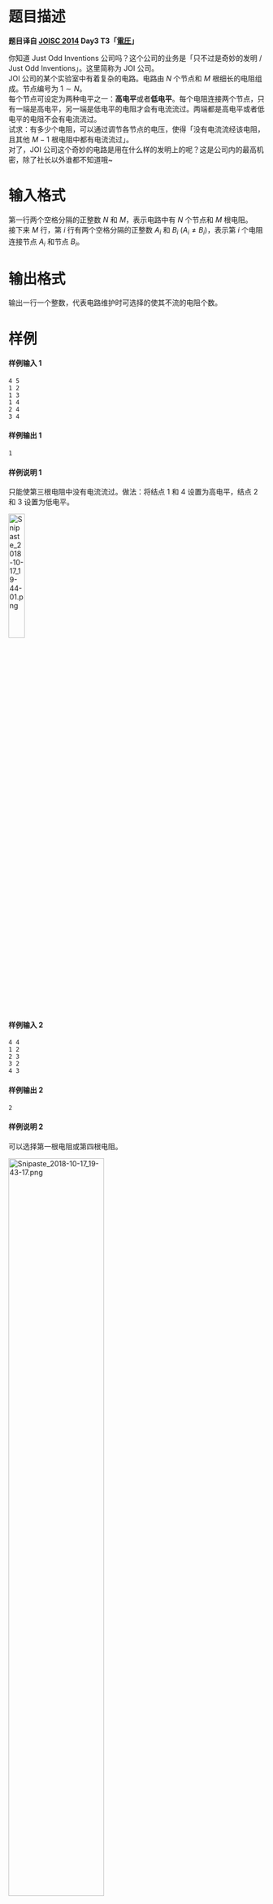 
# 题目描述

**题目译自 [JOISC 2014](https://www.ioi-jp.org/camp/2014/2014-sp-tasks/) Day3 T3「[電圧](https://www.ioi-jp.org/camp/2014/2014-sp-tasks/2014-sp-d3.pdf)」**

你知道 Just Odd Inventions 公司吗？这个公司的业务是「只不过是奇妙的发明 / Just Odd Inventions」。这里简称为 JOI 公司。  
JOI 公司的某个实验室中有着复杂的电路。电路由 $N$ 个节点和 $M$ 根细长的电阻组成。节点编号为 $1\sim N$。  
每个节点可设定为两种电平之一：**高电平**或者**低电平**。每个电阻连接两个节点，只有一端是高电平，另一端是低电平的电阻才会有电流流过。两端都是高电平或者低电平的电阻不会有电流流过。  
试求：有多少个电阻，可以通过调节各节点的电压，使得「没有电流流经该电阻，且其他 $M-1$ 根电阻中都有电流流过」。  
对了，JOI 公司这个奇妙的电路是用在什么样的发明上的呢？这是公司内的最高机密，除了社长以外谁都不知道哦~

# 输入格式

第一行两个空格分隔的正整数 $N$ 和 $M$，表示电路中有 $N$ 个节点和 $M$ 根电阻。  
接下来 $M$ 行，第 $i$ 行有两个空格分隔的正整数 $A_i$ 和 $B_i$ $(A_i≠B_i)$，表示第 $i$ 个电阻连接节点 $A_i$ 和节点 $B_i$。

# 输出格式

输出一行一个整数，代表电路维护时可选择的使其不流的电阻个数。

# 样例

#### 样例输入 1
```plain
4 5
1 2
1 3
1 4
2 4
3 4
```

#### 样例输出 1
```plain
1
```

#### 样例说明 1
只能使第三根电阻中没有电流流过。做法：将结点 $1$ 和 $4$ 设置为高电平，结点 $2$ 和 $3$ 设置为低电平。

<img src="/source/loj/2881/img/aHR0cHM6Ly9pLmxvbGkubmV0LzIwMTgvMTAvMTcvNWJjNzIxMDk0N2VmZS5wbmc=.png" alt="Snipaste_2018-10-17_19-44-01.png" title="Snipaste_2018-10-17_19-44-01.png" width="25%"/>

#### 样例输入 2
```plain
4 4
1 2
2 3
3 2
4 3
```

#### 样例输出 2
```plain
2
```

#### 样例说明 2
可以选择第一根电阻或第四根电阻。

<img src="/source/loj/2881/img/aHR0cHM6Ly9pLmxvbGkubmV0LzIwMTgvMTAvMTcvNWJjNzIxMDg2N2EwZC5wbmc=.png" alt="Snipaste_2018-10-17_19-43-17.png" title="Snipaste_2018-10-17_19-43-17.png" width="61%"/>


#### 样例输入 3
```plain
13 16
1 6
2 6
3 1
3 2
4 7
4 7
5 9
6 5
8 2
8 13
9 11
10 3
11 10
11 12
12 8
13 6
```

#### 样例输出 3
```plain
3
```

# 数据范围与提示

对于所有测试数据，$2 \le N \le 10^5,$ $1 \le M \le 2\times 10^5$。不保证图是连通的，不保证没有重边。

|子任务编号|分值|$N, M$|保证图连通|
|-|-|-|-|
|1|10|$N\le 1000,$ $M\le 2000$||
|2|10|$M=N$|√|
|3|35|$M\le N+100$|√|
|4|45|||

